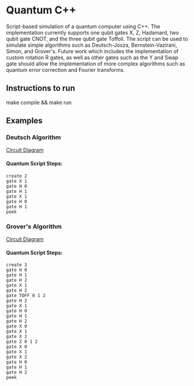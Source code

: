 # Quantum C++
Script-based simulation of a quantum computer using C++. The implementation currently supports one qubit gates X, Z, Hadamard, two qubit gate CNOT, and the three qubit gate Toffoli.
The script can be used to simulate simple algorithms such as Deutsch-Josza, Bernstein-Vazirani, Simon, and Grover's. Future work which includes the implementation of custom rotation R gates, as well as other gates such as the Y and Swap gate should allow the implementation of more complex algorithms such as quantum error correction and Fourier transforms.

## Instructions to run
make compile && make run

## Examples
### Deutsch Algorithm
[Circuit Diagram](https://qui.science.unimelb.edu.au/circuits/6483f94e06a5b100126eaf5a)
#### Quantum Script Steps:
```
create 2
gate X 1
gate H 0
gate H 1
gate X 1
gate H 0
gate H 1
peek
```
### Grover's Algorithm
[Circuit Diagram](https://qui.science.unimelb.edu.au/circuits/64262ff1d5f05000545920b2)
#### Quantum Script Steps:
```
create 3
gate H 0
gate H 1
gate H 2
gate X 1
gate H 2
gate TOFF 0 1 2
gate H 2
gate X 1
gate H 0
gate H 1
gate H 2
gate X 0
gate X 1
gate X 2
gate Z 0 1 2
gate X 0
gate X 1
gate X 2
gate H 0
gate H 1
gate H 2
peek
```
